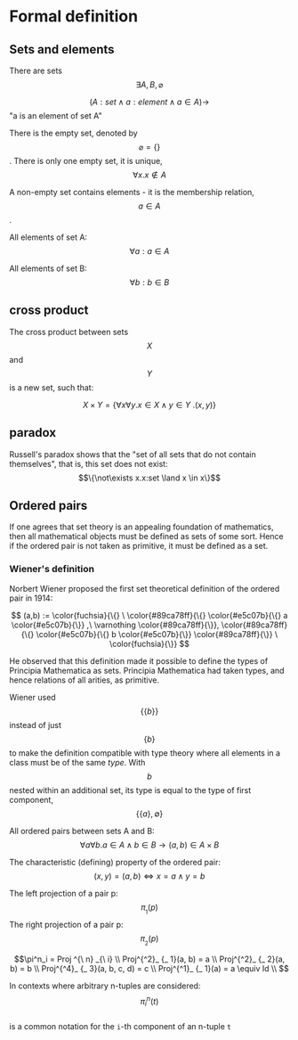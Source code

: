 # Formal definition


## Sets and elements

There are sets $$\exists A,B,\varnothing$$

$$(A:set \land a:element \land a\in A) \to$$ "a is an element of set A"

There is the empty set, denoted by $$\varnothing = \{\}$$. There is only one empty set, it is unique, $$\forall x.x \not\in A$$ 

A non-empty set contains elements - it is the membership relation, $$a \in A$$.

All elements of set A: $$\forall a : a \in A$$

All elements of set B: $$\forall b : b \in B$$


## cross product
The cross product between sets $$X$$ and $$Y$$ is a new set, such that:

$$X\times Y = \{\forall x\forall y. x\in X\land y\in Y\ . (x,y)\}$$


## paradox
Russell's paradox shows that the "set of all sets that do not contain themselves", that is, this set does not exist:    
$$\{\not\exists x.x:set \land x \in x\}$$


## Ordered pairs

If one agrees that set theory is an appealing foundation of mathematics, then all mathematical objects must be defined as sets of some sort. Hence if the ordered pair is not taken as primitive, it must be defined as a set.

### Wiener's definition
Norbert Wiener proposed the first set theoretical definition of the ordered pair in 1914:     

$$
(a,b) := 
  \color{fuchsia}{\{}
    \ \color{#89ca78ff}{\{}
      \color{#e5c07b}{\{}
        a
      \color{#e5c07b}{\}}
     ,\ \varnothing
    \color{#89ca78ff}{\}}, 
    \color{#89ca78ff}{\{}
      \color{#e5c07b}{\{}
        b
      \color{#e5c07b}{\}}
    \color{#89ca78ff}{\}}
  \ \color{fuchsia}{\}}
$$

He observed that this definition made it possible to define the types of Principia Mathematica as sets. Principia Mathematica had taken types, and hence relations of all arities, as primitive.

Wiener used $$\{\{b\}\}$$ instead of just $$\{b\}$$ to make the definition compatible with type theory where all elements in a class must be of the same *type*. With $$b$$ nested within an additional set, its type is equal to the type of first component, $$\{\{a\}, \emptyset\}$$




All ordered pairs between sets A and B:    
$$\forall a\forall b. a \in A \land b \in B \to (a, b) \in A \times B$$

The characteristic (defining) property of the ordered pair:    
$$(x,y)=(a,b) \iff x=a \land y=b$$

The left projection of a pair p: $$\pi_{_ 1}(p)$$
The right projection of a pair p: $$\pi_{_ 2}(p)$$

$$\pi^n_i = Proj ^{\ n} _{\ i} \\
Proj^{^2}_ {_ 1}(a, b) = a \\
Proj^{^2}_ {_ 2}(a, b) = b \\
Proj^{^4}_ {_ 3}(a, b, c, d) = c \\
Proj^{^1}_ {_ 1}(a) = a \equiv Id \\
$$

In contexts where arbitrary n-tuples are considered:     
$$\pi^n_i (t)$$    
is a common notation for the `i`-th component of an n-tuple `t`
